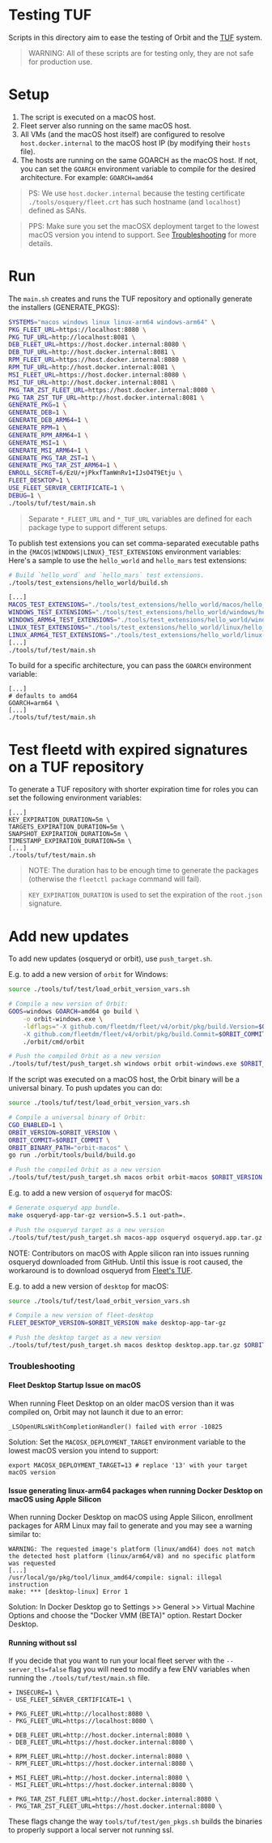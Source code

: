 # Testing TUF

Scripts in this directory aim to ease the testing of Orbit and the [TUF](https://theupdateframework.io/) system.

> WARNING: All of these scripts are for testing only, they are not safe for production use.

# Setup

1. The script is executed on a macOS host.
2. Fleet server also running on the same macOS host.
3. All VMs (and the macOS host itself) are configured to resolve `host.docker.internal` to the macOS host IP (by modifying their `hosts` file).
4. The hosts are running on the same GOARCH as the macOS host. If not, you can set the `GOARCH` environment variable to compile for the desired architecture. For example: `GOARCH=amd64`

> PS: We use `host.docker.internal` because the testing certificate `./tools/osquery/fleet.crt`
> has such hostname (and `localhost`) defined as SANs.

> PPS: Make sure you set the macOSX deployment target to the lowest macOS version you intend to support. See [Troubleshooting](#troubleshooting) for more details.

# Run

The `main.sh` creates and runs the TUF repository and optionally generate the installers (GENERATE_PKGS):
```sh
SYSTEMS="macos windows linux linux-arm64 windows-arm64" \
PKG_FLEET_URL=https://localhost:8080 \
PKG_TUF_URL=http://localhost:8081 \
DEB_FLEET_URL=https://host.docker.internal:8080 \
DEB_TUF_URL=http://host.docker.internal:8081 \
RPM_FLEET_URL=https://host.docker.internal:8080 \
RPM_TUF_URL=http://host.docker.internal:8081 \
MSI_FLEET_URL=https://host.docker.internal:8080 \
MSI_TUF_URL=http://host.docker.internal:8081 \
PKG_TAR_ZST_FLEET_URL=https://host.docker.internal:8080 \
PKG_TAR_ZST_TUF_URL=http://host.docker.internal:8081 \
GENERATE_PKG=1 \
GENERATE_DEB=1 \
GENERATE_DEB_ARM64=1 \
GENERATE_RPM=1 \
GENERATE_RPM_ARM64=1 \
GENERATE_MSI=1 \
GENERATE_MSI_ARM64=1 \
GENERATE_PKG_TAR_ZST=1 \
GENERATE_PKG_TAR_ZST_ARM64=1 \
ENROLL_SECRET=6/EzU/+jPkxfTamWnRv1+IJsO4T9Etju \
FLEET_DESKTOP=1 \
USE_FLEET_SERVER_CERTIFICATE=1 \
DEBUG=1 \
./tools/tuf/test/main.sh
```

> Separate `*_FLEET_URL` and `*_TUF_URL` variables are defined for each package type to support different setups.

To publish test extensions you can set comma-separated executable paths in the `{MACOS|WINDOWS|LINUX}_TEST_EXTENSIONS` environment variables:
Here's a sample to use the `hello_world` and `hello_mars` test extensions:
```sh
# Build `hello_word` and `hello_mars` test extensions.
./tools/test_extensions/hello_world/build.sh

[...]
MACOS_TEST_EXTENSIONS="./tools/test_extensions/hello_world/macos/hello_world_macos.ext,./tools/test_extensions/hello_world/macos/hello_mars_macos.ext" \
WINDOWS_TEST_EXTENSIONS="./tools/test_extensions/hello_world/windows/hello_world_windows.ext.exe,./tools/test_extensions/hello_world/windows/hello_mars_windows.ext.exe" \
WINDOWS_ARM64_TEST_EXTENSIONS="./tools/test_extensions/hello_world/windows-arm64/hello_world_windows_arm64.ext.exe,./tools/test_extensions/hello_world/windows-arm64/hello_mars_windows_arm64.ext.exe" \
LINUX_TEST_EXTENSIONS="./tools/test_extensions/hello_world/linux/hello_world_linux.ext,./tools/test_extensions/hello_world/linux/hello_mars_linux.ext" \
LINUX_ARM64_TEST_EXTENSIONS="./tools/test_extensions/hello_world/linux-arm64/hello_world_linux_arm64.ext,./tools/test_extensions/hello_world/linux-arm64/hello_mars_linux_arm64.ext" \
[...]
./tools/tuf/test/main.sh
```

To build for a specific architecture, you can pass the `GOARCH` environment variable:
``` shell
[...]
# defaults to amd64
GOARCH=arm64 \
[...]
./tools/tuf/test/main.sh
```

# Test fleetd with expired signatures on a TUF repository

To generate a TUF repository with shorter expiration time for roles you can set the following environment variables:
```shell
[...]
KEY_EXPIRATION_DURATION=5m \
TARGETS_EXPIRATION_DURATION=5m \
SNAPSHOT_EXPIRATION_DURATION=5m \
TIMESTAMP_EXPIRATION_DURATION=5m \
[...]
./tools/tuf/test/main.sh
```

> NOTE: The duration has to be enough time to generate the packages (otherwise the `fleetctl package` command will fail).

> `KEY_EXPIRATION_DURATION` is used to set the expiration of the `root.json` signature.

# Add new updates

To add new updates (osqueryd or orbit), use `push_target.sh`.

E.g. to add a new version of `orbit` for Windows:
```sh
source ./tools/tuf/test/load_orbit_version_vars.sh

# Compile a new version of Orbit:
GOOS=windows GOARCH=amd64 go build \
    -o orbit-windows.exe \
    -ldflags="-X github.com/fleetdm/fleet/v4/orbit/pkg/build.Version=$ORBIT_VERSION \
    -X github.com/fleetdm/fleet/v4/orbit/pkg/build.Commit=$ORBIT_COMMIT" \
    ./orbit/cmd/orbit

# Push the compiled Orbit as a new version
./tools/tuf/test/push_target.sh windows orbit orbit-windows.exe $ORBIT_VERSION
```

If the script was executed on a macOS host, the Orbit binary will be a universal binary. To push updates you can do:

```sh
source ./tools/tuf/test/load_orbit_version_vars.sh

# Compile a universal binary of Orbit:
CGO_ENABLED=1 \
ORBIT_VERSION=$ORBIT_VERSION \
ORBIT_COMMIT=$ORBIT_COMMIT \
ORBIT_BINARY_PATH="orbit-macos" \
go run ./orbit/tools/build/build.go

# Push the compiled Orbit as a new version
./tools/tuf/test/push_target.sh macos orbit orbit-macos $ORBIT_VERSION
```

E.g. to add a new version of `osqueryd` for macOS:
```sh
# Generate osqueryd app bundle.
make osqueryd-app-tar-gz version=5.5.1 out-path=.

# Push the osqueryd target as a new version
./tools/tuf/test/push_target.sh macos-app osqueryd osqueryd.app.tar.gz 5.5.1
```
NOTE: Contributors on macOS with Apple silicon ran into issues running osqueryd downloaded from GitHub. Until this issue is root caused, the workaround is to download osqueryd from [Fleet's TUF](https://updates.fleetdm.com/).

E.g. to add a new version of `desktop` for macOS:
```sh
source ./tools/tuf/test/load_orbit_version_vars.sh

# Compile a new version of fleet-desktop
FLEET_DESKTOP_VERSION=$ORBIT_VERSION make desktop-app-tar-gz

# Push the desktop target as a new version
./tools/tuf/test/push_target.sh macos desktop desktop.app.tar.gz $ORBIT_VERSION
```

### Troubleshooting

#### Fleet Desktop Startup Issue on macOS

When running Fleet Desktop on an older macOS version than it was compiled on, Orbit may not launch it due to an error:

```
_LSOpenURLsWithCompletionHandler() failed with error -10825
```

Solution: Set the `MACOSX_DEPLOYMENT_TARGET` environment variable to the lowest macOS version you intend to support:

```
export MACOSX_DEPLOYMENT_TARGET=13 # replace '13' with your target macOS version
```

#### Issue generating linux-arm64 packages when running Docker Desktop on macOS using Apple Silicon

When running Docker Desktop on macOS using Apple Silicon, enrollment packages for ARM Linux may fail to generate and you may see a warning similar to:

```
WARNING: The requested image's platform (linux/amd64) does not match the detected host platform (linux/arm64/v8) and no specific platform was requested
[...]
/usr/local/go/pkg/tool/linux_amd64/compile: signal: illegal instruction
make: *** [desktop-linux] Error 1
```

Solution: In Docker Desktop go to Settings >> General >> Virtual Machine Options and choose the "Docker VMM (BETA)" option. Restart Docker Desktop.

#### Running without ssl

If you decide that you want to run your local fleet server with the `--server_tls=false` flag you will need to modify a few ENV variables when running the `./tools/tuf/test/main.sh` file.

```
+ INSECURE=1 \
- USE_FLEET_SERVER_CERTIFICATE=1 \

+ PKG_FLEET_URL=http://localhost:8080 \
- PKG_FLEET_URL=https://localhost:8080 \

+ DEB_FLEET_URL=http://host.docker.internal:8080 \
- DEB_FLEET_URL=https://host.docker.internal:8080 \

+ RPM_FLEET_URL=http://host.docker.internal:8080 \
- RPM_FLEET_URL=https://host.docker.internal:8080 \

+ MSI_FLEET_URL=http://host.docker.internal:8080 \
- MSI_FLEET_URL=https://host.docker.internal:8080 \

+ PKG_TAR_ZST_FLEET_URL=http://host.docker.internal:8080 \
- PKG_TAR_ZST_FLEET_URL=https://host.docker.internal:8080 \
```

These flags change the way `tools/tuf/test/gen_pkgs.sh` builds the binaries to properly support a local server not running ssl.